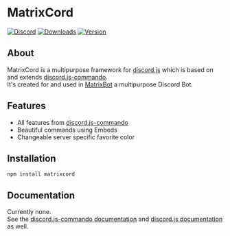 # MatrixCord
[![Discord](https://discord.com/api/guilds/738111582864932897/embed.png)](https://discord.gg/kEbQyy6)
[![Downloads](https://img.shields.io/npm/dt/matrixcord.svg)](https://www.npmjs.com/package/matrixcord)
[![Version](https://img.shields.io/npm/v/matrixcord.svg)](https://www.npmjs.com/package/matrixcord)

## About
MatrixCord is a multipurpose framework for [discord.js](https://github.com/discordjs/discord.js) which is based on and extends [discord.js-commando](https://github.com/discordjs/Commando).\
It's created for and used in [MatrixBot](https://matrixbot.ddns.net) a multipurpose Discord Bot.

## Features
- All features from [discord.js-commando](https://github.com/discordjs/Commando#features)
- Beautiful commands using Embeds
- Changeable server specific favorite color

## Installation 
`npm install matrixcord`

## Documentation
Currently none.\
See the [discord.js-commando documentation](https://discord.js.org/#/docs/commando) and [discord.js documentation](https://discord.js.org/#/docs) as well.